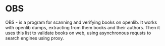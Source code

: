 # OBS

OBS - is a program for scanning and verifying books on openlib. It works with openlib dumps, extracting from them books and their authors. Then it uses this list to validate books on web, using asynchronous requsts to search engines using proxy. 
